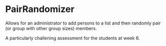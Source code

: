 # PairRandomizer
Allows for an administrator to add persons to a list and then randomly pair (or group with other group sizes) members.

A particularly challening assessment for the students at week 6.
